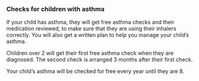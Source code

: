 ###  **Checks for children with asthma**

If your child has asthma, they will get free asthma checks and their
medication reviewed, to make sure that they are using their inhalers
correctly. You will also get a written plan to help you manage your child’s
asthma.

Children over 2 will get their first free asthma check when they are
diagnosed. The second check is arranged 3 months after their first check.

Your child’s asthma will be checked for free every year until they are 8.
